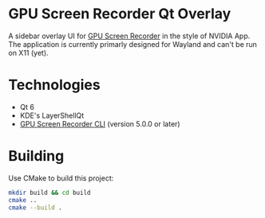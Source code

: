 # GPU Screen Recorder Qt Overlay

A sidebar overlay UI for [GPU Screen Recorder](https://git.dec05eba.com/gpu-screen-recorder/about/) in the style of NVIDIA App.\
The application is currently primarly designed for Wayland and can't be run on X11 (yet).


# Technologies
- Qt 6
- KDE's LayerShellQt
- [GPU Screen Recorder CLI](https://git.dec05eba.com/gpu-screen-recorder/) (version 5.0.0 or later)


# Building
Use CMake to build this project:

```bash
mkdir build && cd build
cmake ..
cmake --build .
```
